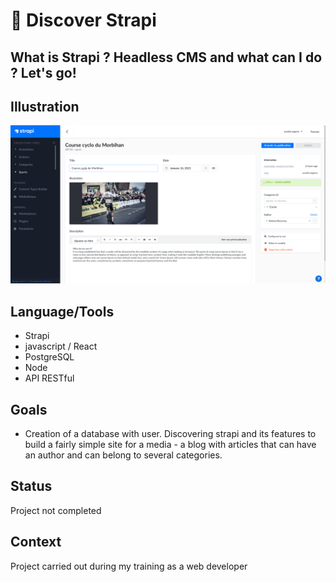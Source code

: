 # :rocket: Discover Strapi 

## What is Strapi ? Headless CMS and what can I do ? Let's go!

## Illustration
![Exemple](images/screenshot.png)

## Language/Tools
- Strapi
- javascript / React
- PostgreSQL
- Node
- API RESTful

## Goals 
- Creation of a database with user. Discovering strapi and its features to build a fairly simple site for a media - a blog with articles that can have an author and can belong to several categories.

## Status
Project not completed

## Context
Project carried out during my training as a web developer